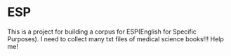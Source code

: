 # ESP
This is a project for building a corpus for ESP(English for Specific Purposes).
I need to collect many txt files of medical science books!!!
Help me!